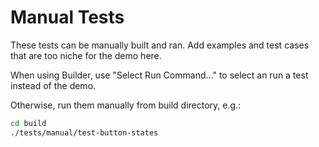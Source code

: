 # Manual Tests

These tests can be manually built and ran. Add examples and test cases that are
too niche for the demo here.

When using Builder, use "Select Run Command…" to select an run a test instead of
the demo.

Otherwise, run them manually from build directory, e.g.:

```sh
cd build
./tests/manual/test-button-states
```
